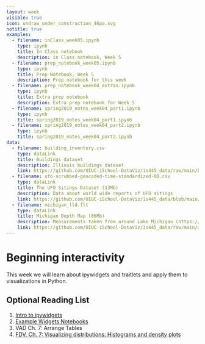 ```yaml
---
layout: week
visible: true
icon: undraw_under_construction_46pa.svg
notitle: true
examples:
  - filename: inClass_week05.ipynb
    type: ipynb
    title: In Class notebook
    description: in Class notebook, Week 5
  - filename: prep_notebook_week05.ipynb
    type: ipynb
    title: Prep Notebook, Week 5
    description: Prep notebook for this week
  - filename: prep_notebook_week04_extras.ipynb
    type: ipynb
    title: Extra prep notebook
    description: Extra prep notebook for Week 5
  - filename: spring2019_notes_week04_part1.ipynb
    type: ipynb
    title: spring2019_notes_week04_part1.ipynb
  - filename: spring2019_notes_week04_part2.ipynb
    type: ipynb
    title: spring2019_notes_week04_part2.ipynb
data:
  - filename: building_inventory.csv
    type: dataLink
    title: Buildings dataset
    description: Illinois buildings dataset
    link: https://github.com/UIUC-iSchool-DataViz/is445_data/raw/main/building_inventory.csv
  - filename: ufo-scrubbed-geocoded-time-standardized-00.csv
    type: dataLink
    title: The UFO Sitings Dataset (13Mb)
    description: Data about world wide reports of UFO sitings
    link: https://github.com/UIUC-iSchool-DataViz/is445_data/blob/main/ufo-scrubbed-geocoded-time-standardized-00.csv
  - filename: michigan_lld.flt
    type: dataLink
    title: Michigan Depth Map (86Mb)
    description: Measurements taken from around Lake Michigan (https://www.ngdc.noaa.gov/mgg/greatlakes/michigan.html)
    link: https://github.com/UIUC-iSchool-DataViz/is445_data/raw/main/michigan_lld.flt
---
```


# Beginning interactivity

This week we will learn about ipywidgets and traitlets and apply them to visualizations in Python.


## Optional Reading List

 1. <a href="https://ipywidgets.readthedocs.io/en/latest/examples/Widget%20Basics.html">Intro to ipywidgets</a> 
 2. <a href="https://github.com/jupyter-widgets/ipywidgets/blob/master/docs/source/examples/Index.ipynb">Example Widgets Notebooks</a> 
 3. VAD Ch. 7: Arrange Tables 
 4. <a href="https://serialmentor.com/dataviz/histograms-density-plots.html">FDV, Ch. 7: Visualizing distributions: Histograms and density plots</a>

